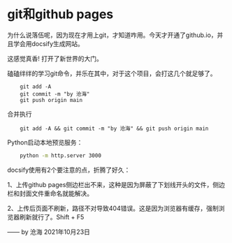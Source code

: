 # git和github pages
为什么说落伍呢，因为现在才用上git，才知道咋用。今天才开通了github.io，并且学会用docsify生成网站。

这感觉真香! 打开了新世界的大门。

磕磕绊绊的学习git命令，并乐在其中，对于这个项目，会打这几个就足够了。

```git
    git add -A 
    git commit -m "by 沧海"
    git push origin main
```

合并执行

```git
    git add -A && git commit -m "by 沧海" && git push origin main
```

Python启动本地预览服务：
```bash
    python -m http.server 3000
```

docsify使用有2个要注意的点，折腾了好久：

1、上传github pages侧边栏出不来，这种是因为屏蔽了下划线开头的文件，侧边栏和封面文件重命名就能解决。

2、上传后页面不刷新，路径不对导致404错误。这是因为浏览器有缓存，强制浏览器刷新就行了。Shift + F5

—— by 沧海 2021年10月23日